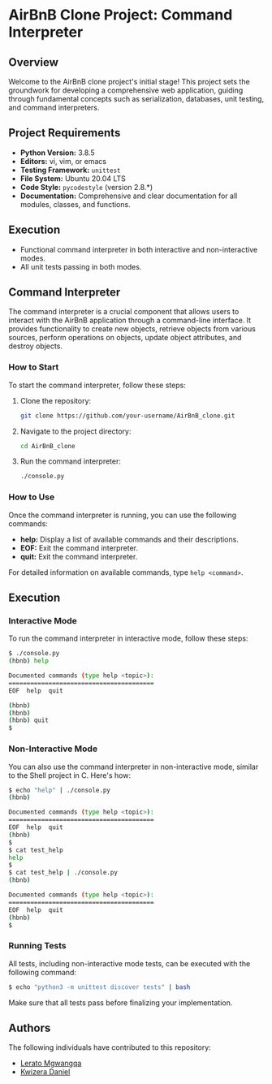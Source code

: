 # AirBnB Clone Project: Command Interpreter

## Overview

Welcome to the AirBnB clone project's initial stage! This project sets the groundwork for developing a comprehensive web application, guiding through fundamental concepts such as serialization, databases, unit testing, and command interpreters.

## Project Requirements

- **Python Version:** 3.8.5
- **Editors:** vi, vim, or emacs
- **Testing Framework:** `unittest`
- **File System:** Ubuntu 20.04 LTS
- **Code Style:** `pycodestyle` (version 2.8.*)
- **Documentation:** Comprehensive and clear documentation for all modules, classes, and functions.

## Execution

- Functional command interpreter in both interactive and non-interactive modes.
- All unit tests passing in both modes.

## Command Interpreter

The command interpreter is a crucial component that allows users to interact with the AirBnB application through a command-line interface. It provides functionality to create new objects, retrieve objects from various sources, perform operations on objects, update object attributes, and destroy objects.

### How to Start

To start the command interpreter, follow these steps:

1. Clone the repository:
   ```bash
   git clone https://github.com/your-username/AirBnB_clone.git
   ```

2. Navigate to the project directory:
   ```bash
   cd AirBnB_clone
   ```

3. Run the command interpreter:
   ```bash
   ./console.py
   ```

### How to Use

Once the command interpreter is running, you can use the following commands:

- **help:** Display a list of available commands and their descriptions.
- **EOF:** Exit the command interpreter.
- **quit:** Exit the command interpreter.

For detailed information on available commands, type `help <command>`.

## Execution

### Interactive Mode

To run the command interpreter in interactive mode, follow these steps:

```bash
$ ./console.py
(hbnb) help

Documented commands (type help <topic>):
========================================
EOF  help  quit

(hbnb) 
(hbnb) 
(hbnb) quit
$
```

### Non-Interactive Mode

You can also use the command interpreter in non-interactive mode, similar to the Shell project in C. Here's how:

```bash
$ echo "help" | ./console.py
(hbnb)

Documented commands (type help <topic>):
========================================
EOF  help  quit
(hbnb) 
$
$ cat test_help
help
$
$ cat test_help | ./console.py
(hbnb)

Documented commands (type help <topic>):
========================================
EOF  help  quit
(hbnb) 
$
```

### Running Tests

All tests, including non-interactive mode tests, can be executed with the following command:

```bash
$ echo "python3 -m unittest discover tests" | bash
```

Make sure that all tests pass before finalizing your implementation.

## Authors

The following individuals have contributed to this repository:

- [Lerato Mgwangqa](https://github.com/Ivyratermgwangqa)
- [Kwizera Daniel](https://github.com/Dan2759)
